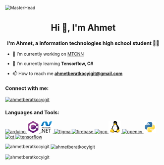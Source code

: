 ![MasterHead](https://cdn.vectorstock.com/i/preview-1x/14/95/banner-software-ui-and-development-for-different-vector-37731495.jpg)
<h1 align="center">Hi 👋, I'm Ahmet</h1>
<h3 align="center">I'm Ahmet, a information technologies high school student 👨‍💻</h3>

- 🔭 I’m currently working on [MTCNN](https://github.com/AhmetBeratKocyigit/Yuz-Tanima)

- 🌱 I’m currently learning **Tensorflow, C#**

- 📫 How to reach me **ahmetberatkocyigit@gmail.com**


<h3 align="left">Connect with me:</h3>
<p align="left">
<a href="https://www.youtube.com/c/ahmetberatkocyigit" target="blank"><img align="center" src="https://raw.githubusercontent.com/rahuldkjain/github-profile-readme-generator/master/src/images/icons/Social/youtube.svg" alt="ahmetberatkocyigit" height="30" width="40" /></a>
</p>

<h3 align="left">Languages and Tools:</h3>
<p align="left"> <a href="https://www.arduino.cc/" target="_blank" rel="noreferrer"> <img src="https://cdn.worldvectorlogo.com/logos/arduino-1.svg" alt="arduino" width="40" height="40"/> </a> <a href="https://www.w3schools.com/cs/" target="_blank" rel="noreferrer"> <img src="https://raw.githubusercontent.com/devicons/devicon/master/icons/csharp/csharp-original.svg" alt="csharp" width="40" height="40"/> </a> <a href="https://dotnet.microsoft.com/" target="_blank" rel="noreferrer"> <img src="https://raw.githubusercontent.com/devicons/devicon/master/icons/dot-net/dot-net-original-wordmark.svg" alt="dotnet" width="40" height="40"/> </a> <a href="https://www.figma.com/" target="_blank" rel="noreferrer"> <img src="https://www.vectorlogo.zone/logos/figma/figma-icon.svg" alt="figma" width="40" height="40"/> </a> <a href="https://firebase.google.com/" target="_blank" rel="noreferrer"> <img src="https://www.vectorlogo.zone/logos/firebase/firebase-icon.svg" alt="firebase" width="40" height="40"/> </a> <a href="https://cloud.google.com" target="_blank" rel="noreferrer"> <img src="https://www.vectorlogo.zone/logos/google_cloud/google_cloud-icon.svg" alt="gcp" width="40" height="40"/> </a> <a href="https://www.linux.org/" target="_blank" rel="noreferrer"> <img src="https://raw.githubusercontent.com/devicons/devicon/master/icons/linux/linux-original.svg" alt="linux" width="40" height="40"/> </a> <a href="https://opencv.org/" target="_blank" rel="noreferrer"> <img src="https://www.vectorlogo.zone/logos/opencv/opencv-icon.svg" alt="opencv" width="40" height="40"/> </a> <a href="https://www.python.org" target="_blank" rel="noreferrer"> <img src="https://raw.githubusercontent.com/devicons/devicon/master/icons/python/python-original.svg" alt="python" width="40" height="40"/> </a> <a href="https://www.qt.io/" target="_blank" rel="noreferrer"> <img src="https://upload.wikimedia.org/wikipedia/commons/0/0b/Qt_logo_2016.svg" alt="qt" width="40" height="40"/> </a> <a href="https://www.tensorflow.org" target="_blank" rel="noreferrer"> <img src="https://www.vectorlogo.zone/logos/tensorflow/tensorflow-icon.svg" alt="tensorflow" width="40" height="40"/> </a> </p>

<p><img align="left" src="https://github-readme-stats.vercel.app/api/top-langs?username=ahmetberatkocyigit&show_icons=true&locale=en&layout=compact" alt="ahmetberatkocyigit" /></p>

<p>&nbsp;<img align="center" src="https://github-readme-stats.vercel.app/api?username=ahmetberatkocyigit&show_icons=true&locale=en" alt="ahmetberatkocyigit" /></p>

<p><img align="center" src="https://github-readme-streak-stats.herokuapp.com/?user=ahmetberatkocyigit&" alt="ahmetberatkocyigit" /></p>
